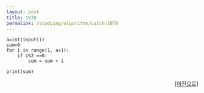 ```yaml
---
layout: post
title: 1078
permalink: /studying/algorithm/catch/1078
---
```


```
a=int(input())
sum=0
for i in range(1, a+1):
    if i%2 ==0:
        sum = sum + i
        
print(sum)

```
  
    
    
<div style="text-align: right"> <a href = 'https://namhyo01.github.io/studying/algorithm/catch'> [이전으로] </a> </div>
